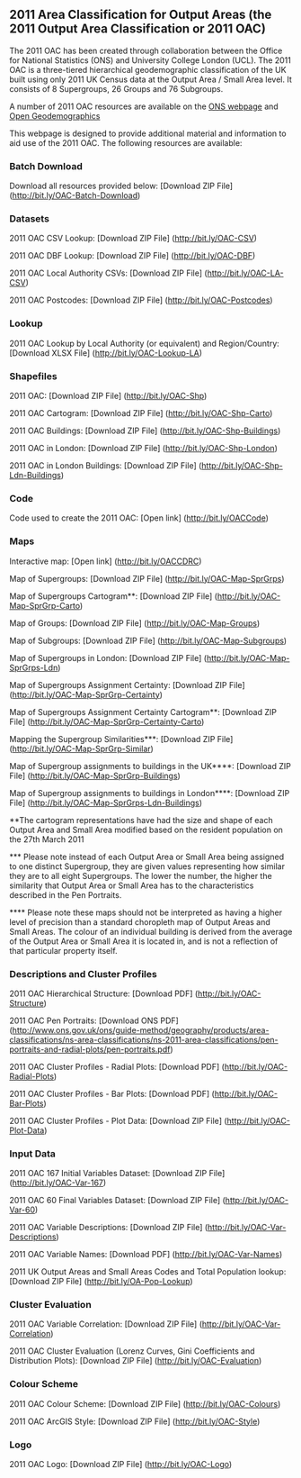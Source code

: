 ## 2011 Area Classification for Output Areas (the 2011 Output Area Classification or 2011 OAC)
The 2011 OAC has been created through collaboration between the Office for National Statistics (ONS) and University College London (UCL). The 2011 OAC is a three-tiered hierarchical geodemographic classification of the UK built using only 2011 UK Census data at the Output Area / Small Area level. It consists of 8 Supergroups, 26 Groups and 76 Subgroups. 

A number of 2011 OAC resources are available on the [ONS webpage](http://www.ons.gov.uk/ons/guide-method/geography/products/area-classifications/ns-area-classifications/ns-2011-area-classifications/index.html) and [Open Geodemographics](http://http://www.opengeodemographics.com/)

This webpage is designed to provide additional material and information to aid use of the 2011 OAC. The following resources are available:

### Batch Download

Download all resources provided below: [Download ZIP File] (http://bit.ly/OAC-Batch-Download)

### Datasets

2011 OAC CSV Lookup: [Download ZIP File] (http://bit.ly/OAC-CSV)

2011 OAC DBF Lookup: [Download ZIP File] (http://bit.ly/OAC-DBF)

2011 OAC Local Authority CSVs: [Download ZIP File] (http://bit.ly/OAC-LA-CSV)

2011 OAC Postcodes: [Download ZIP File] (http://bit.ly/OAC-Postcodes)

### Lookup

2011 OAC Lookup by Local Authority (or equivalent) and Region/Country: [Download XLSX File] (http://bit.ly/OAC-Lookup-LA)

### Shapefiles

2011 OAC: [Download ZIP File] (http://bit.ly/OAC-Shp)

2011 OAC Cartogram: [Download ZIP File] (http://bit.ly/OAC-Shp-Carto)

2011 OAC Buildings: [Download ZIP File] (http://bit.ly/OAC-Shp-Buildings)

2011 OAC in London: [Download ZIP File] (http://bit.ly/OAC-Shp-London)

2011 OAC in London Buildings: [Download ZIP File] (http://bit.ly/OAC-Shp-Ldn-Buildings)

### Code

Code used to create the 2011 OAC: [Open link] (http://bit.ly/OACCode)

### Maps 

Interactive map: [Open link] (http://bit.ly/OACCDRC)

Map of Supergroups: [Download ZIP File] (http://bit.ly/OAC-Map-SprGrps)

Map of Supergroups Cartogram**: [Download ZIP File] (http://bit.ly/OAC-Map-SprGrp-Carto)

Map of Groups: [Download ZIP File] (http://bit.ly/OAC-Map-Groups)

Map of Subgroups: [Download ZIP File] (http://bit.ly/OAC-Map-Subgroups)

Map of Supergroups in London: [Download ZIP File] (http://bit.ly/OAC-Map-SprGrps-Ldn)

Map of Supergroups Assignment Certainty: [Download ZIP File] (http://bit.ly/OAC-Map-SprGrp-Certainty)

Map of Supergroups Assignment Certainty Cartogram**: [Download ZIP File] (http://bit.ly/OAC-Map-SprGrp-Certainty-Carto)

Mapping the Supergroup Similarities***: [Download ZIP File] (http://bit.ly/OAC-Map-SprGrp-Similar)

Map of Supergroup assignments to buildings in the UK****: [Download ZIP File] (http://bit.ly/OAC-Map-SprGrp-Buildings)

Map of Supergroup assignments to buildings in London****: [Download ZIP File] (http://bit.ly/OAC-Map-SprGrps-Ldn-Buildings)

**The cartogram representations have had the size and shape of each Output Area and Small Area modified based on the resident population on the 27th March 2011

*** Please note instead of each Output Area or Small Area being assigned to one distinct Supergroup, they are given values representing how similar they are to all eight Supergroups. The lower the number, the higher the similarity that Output Area or Small Area has to the characteristics described in the Pen Portraits. 

**** Please note these maps should not be interpreted as having a higher level of precision than a standard choropleth map of Output Areas and Small Areas. The colour of an individual building is derived from the average of the Output Area or Small Area it is located in, and is not a reflection of that particular property itself. 

### Descriptions and Cluster Profiles

2011 OAC Hierarchical Structure: [Download PDF] (http://bit.ly/OAC-Structure)

2011 OAC Pen Portraits: [Download ONS PDF] (http://www.ons.gov.uk/ons/guide-method/geography/products/area-classifications/ns-area-classifications/ns-2011-area-classifications/pen-portraits-and-radial-plots/pen-portraits.pdf)

2011 OAC Cluster Profiles - Radial Plots: [Download PDF] (http://bit.ly/OAC-Radial-Plots)

2011 OAC Cluster Profiles - Bar Plots: [Download PDF] (http://bit.ly/OAC-Bar-Plots)

2011 OAC Cluster Profiles - Plot Data: [Download ZIP File] (http://bit.ly/OAC-Plot-Data)

### Input Data

2011 OAC 167 Initial Variables Dataset: [Download ZIP File] (http://bit.ly/OAC-Var-167)

2011 OAC 60 Final Variables Dataset: [Download ZIP File] (http://bit.ly/OAC-Var-60)

2011 OAC Variable Descriptions: [Download ZIP File] (http://bit.ly/OAC-Var-Descriptions)

2011 OAC Variable Names: [Download PDF] (http://bit.ly/OAC-Var-Names)

2011 UK Output Areas and Small Areas Codes and Total Population lookup: [Download ZIP File] (http://bit.ly/OA-Pop-Lookup)

### Cluster Evaluation 

2011 OAC Variable Correlation: [Download ZIP File] (http://bit.ly/OAC-Var-Correlation)

2011 OAC Cluster Evaluation (Lorenz Curves, Gini Coefficients and Distribution Plots): [Download ZIP File] (http://bit.ly/OAC-Evaluation)


### Colour Scheme

2011 OAC Colour Scheme: [Download ZIP File]	(http://bit.ly/OAC-Colours)

2011 OAC ArcGIS Style: [Download ZIP File] (http://bit.ly/OAC-Style)

### Logo

2011 OAC Logo: [Download ZIP File] (http://bit.ly/OAC-Logo)

